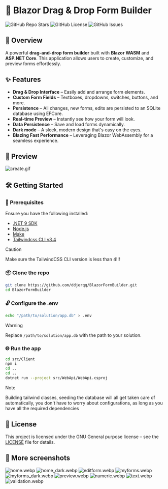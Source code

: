 ﻿# 📝 Blazor Drag & Drop Form Builder

![GitHub Repo Stars](https://img.shields.io/github/stars/ddjerqq/BlazorFormBuilder.svg?style=for-the-badge)
![GitHub License](https://img.shields.io/github/license/ddjerqq/BlazorFormBuilder.svg?style=for-the-badge)
![GitHub Issues](https://img.shields.io/github/issues/ddjerqq/BlazorFormBuilder.svg?style=for-the-badge)

## 🚀 Overview
A powerful **drag-and-drop form builder** built with **Blazor WASM** and **ASP.NET Core**. This application allows users to create, customize, and preview forms effortlessly.

## ✨ Features
- **Drag & Drop Interface** – Easily add and arrange form elements.
- **Custom Form Fields** – Textboxes, dropdowns, switches, buttons, and more.
- **Persistence** – All changes, new forms, edits are persisted to an SQLite database using EFCore.
- **Real-time Preview** – Instantly see how your form will look.
- **Data Persistence** – Save and load forms dynamically.
- **Dark mode** – A sleek, modern design that's easy on the eyes.
- **Blazing Fast Performance** – Leveraging Blazor WebAssembly for a seamless experience.

## 📸 Preview
![create.gif](images/create.gif)

## 🛠️ Getting Started
### 🔧 Prerequisites
Ensure you have the following installed:
- [.NET 9 SDK](https://dotnet.microsoft.com/en-us/download/dotnet/9.0)
- [Node.js](https://nodejs.org/en/download)
- [Make](https://www.gnu.org/software/make/manual/make.html)
- [Tailwindcss CLI v3.4](https://github.com/tailwindlabs/tailwindcss/releases/tag/v3.4.17) 
> [!CAUTION]
> Make sure the TailwindCSS CLI version is less than 4!!!

### 📦 Clone the repo
```sh
git clone https://github.com/ddjerqq/BlazorFormBuilder.git
cd BlazorFormBuilder
```

### 🔓 Configure the .env
```sh
echo "/path/to/solution/app.db" > .env
```

> [!WARNING]
> Replace `/path/to/solution/app.db` with the path to your solution.

### 🌐 Run the app
```sh
cd src/Client
npm i
cd ..
cd ..
dotnet run --project src/WebApi/WebApi.csproj
```
> [!NOTE] 
> Building tailwind classes, seeding the database will all get taken care of automatically, 
> you don't have to worry about configurations, as long as you have all the required dependencies 

## 📜 License
This project is licensed under the GNU General purpose license – see the [LICENSE](LICENSE) file for details.

## 📸 More screenshots
![home.webp](images/home.webp)
![home_dark.webp](images/home_dark.webp)
![editform.webp](images/editform.webp)
![myforms.webp](images/myforms.webp)
![myforms_dark.webp](images/myforms_dark.webp)
![preview.webp](images/preview.webp)
![numeric.webp](images/numeric.webp)
![text.webp](images/text.webp)
![validation.webp](images/validation.webp)